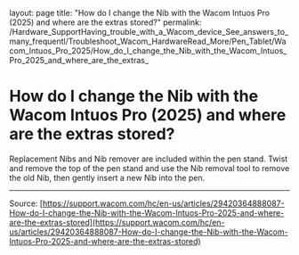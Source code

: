 layout: page
title: "How do I change the Nib with the Wacom Intuos Pro (2025) and where are the extras stored?"
permalink: /Hardware_SupportHaving_trouble_with_a_Wacom_device_See_answers_to_many_frequentl/Troubleshoot_Wacom_HardwareRead_More/Pen_Tablet/Wacom_Intuos_Pro_2025/How_do_I_change_the_Nib_with_the_Wacom_Intuos_Pro_2025_and_where_are_the_extras_

# How do I change the Nib with the Wacom Intuos Pro (2025) and where are the extras stored?

Replacement Nibs and Nib remover are included within the pen stand. Twist and remove the top of the pen stand and use the Nib removal tool to remove the old Nib, then gently insert a new Nib into the pen.

---
Source: [https://support.wacom.com/hc/en-us/articles/29420364888087-How-do-I-change-the-Nib-with-the-Wacom-Intuos-Pro-2025-and-where-are-the-extras-stored](https://support.wacom.com/hc/en-us/articles/29420364888087-How-do-I-change-the-Nib-with-the-Wacom-Intuos-Pro-2025-and-where-are-the-extras-stored)
